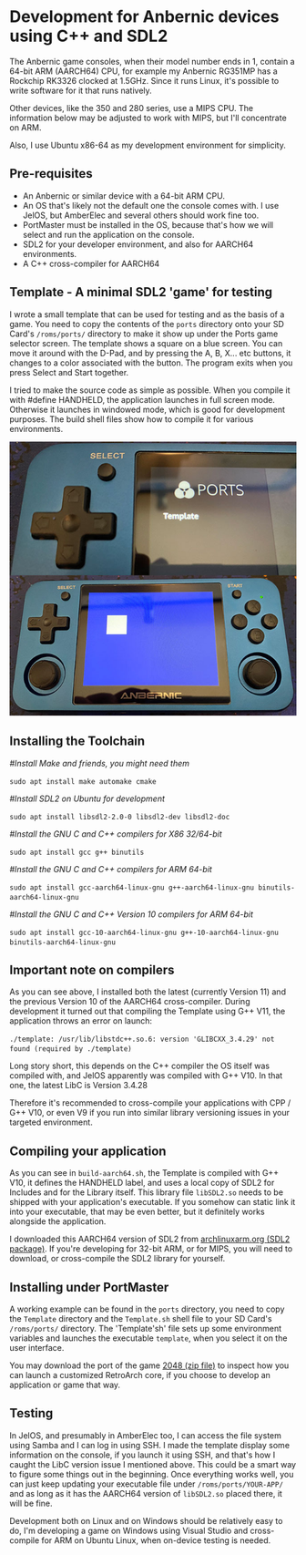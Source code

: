 # Development for Anbernic devices using C++ and SDL2

The Anbernic game consoles, when their model number ends in 1, contain a 64-bit ARM (AARCH64) CPU, for example my Anbernic RG351MP has a Rockchip RK3326 clocked at 1.5GHz. Since it runs Linux, it's possible to write software for it that runs natively.

Other devices, like the 350 and 280 series, use a MIPS CPU. The information below may be adjusted to work with MIPS, but I'll concentrate on ARM.

Also, I use Ubuntu x86-64 as my development environment for simplicity.

## Pre-requisites

- An Anbernic or similar device with a 64-bit ARM CPU.
- An OS that's likely not the default one the console comes with. I use JelOS, but AmberElec and several others should work fine too.
- PortMaster must be installed in the OS, because that's how we will select and run the application on the console.
- SDL2 for your developer environment, and also for AARCH64 environments.
- A C++ cross-compiler for AARCH64

## Template - A minimal SDL2 'game' for testing

I wrote a small template that can be used for testing and as the basis of a game. You need to copy the contents of the `ports` directory onto your SD Card's `/roms/ports/` directory to make it show up under the Ports game selector screen. The template shows a square on a blue screen. You can move it around with the D-Pad, and by pressing the A, B, X... etc buttons, it changes to a color associated with the button. The program exits when you press Select and Start together.

I tried to make the source code as simple as possible. When you compile it with #define HANDHELD, the application launches in full screen mode. Otherwise it launches in windowed mode, which is good for development purposes. The build shell files show how to compile it for various environments.

![Screenshot](screen.jpg)

## Installing the Toolchain

*#Install Make and friends, you might need them*

`sudo apt install make automake cmake`

*#Install SDL2 on Ubuntu for development*

`sudo apt install libsdl2-2.0-0 libsdl2-dev libsdl2-doc`

*#Install the GNU C and C++ compilers for X86 32/64-bit*

`sudo apt install gcc g++ binutils`

*#Install the GNU C and C++ compilers for ARM 64-bit*

`sudo apt install gcc-aarch64-linux-gnu g++-aarch64-linux-gnu binutils-aarch64-linux-gnu`

*#Install the GNU C and C++ Version 10 compilers for ARM 64-bit*

`sudo apt install gcc-10-aarch64-linux-gnu g++-10-aarch64-linux-gnu binutils-aarch64-linux-gnu`

## Important note on compilers

As you can see above, I installed both the latest (currently Version 11) and the previous Version 10 of the AARCH64 cross-compiler. During development it turned out that compiling the Template using G++ V11, the application throws an error on launch:

`./template: /usr/lib/libstdc++.so.6: version 'GLIBCXX_3.4.29' not found (required by ./template)`

Long story short, this depends on the C++ compiler the OS itself was compiled with, and JelOS apparently was compiled with G++ V10. In that one, the latest LibC is Version 3.4.28

Therefore it's recommended to cross-compile your applications with CPP / G++ V10, or even V9 if you run into similar library versioning issues in your targeted environment.

## Compiling your application

As you can see in `build-aarch64.sh`, the Template is compiled with G++ V10, it defines the HANDHELD label, and uses a local copy of SDL2 for Includes and for the Library itself. This library file `libSDL2.so` needs to be shipped with your application's executable. If you somehow can static link it into your executable, that may be even better, but it definitely works alongside the application.

I downloaded this AARCH64 version of SDL2 from [archlinuxarm.org (SDL2 package)](https://archlinuxarm.org/packages/aarch64/sdl2). If you're developing for 32-bit ARM, or for MIPS, you will need to download, or cross-compile the SDL2 library for yourself.

## Installing under PortMaster

A working example can be found in the `ports` directory, you need to copy the `Template` directory and the `Template.sh` shell file to your SD Card's `/roms/ports/` directory. The 'Template'sh' file sets up some environment variables and launches the executable `template`, when you select it on the user interface.

You may download the port of the game [2048 (zip file)](https://github.com/christianhaitian/PortMaster/blob/main/2048.zip) to inspect how you can launch a customized RetroArch core, if you choose to develop an application or game that way.

## Testing

In JelOS, and presumably in AmberElec too, I can access the file system using Samba and I can log in using SSH. I made the template display some information on the console, if you launch it using SSH, and that's how I caught the LibC version issue I mentioned above. This could be a smart way to figure some things out in the beginning. Once everything works well, you can just keep updating your executable file under `/roms/ports/YOUR-APP/` and as long as it has the AARCH64 version of `libSDL2.so` placed there, it will be fine.

Development both on Linux and on Windows should be relatively easy to do, I'm developing a game on Windows using Visual Studio and cross-compile for ARM on Ubuntu Linux, when on-device testing is needed.
